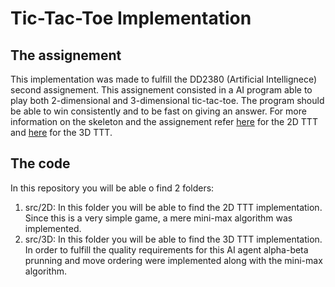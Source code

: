 # Tic-Tac-Toe Implementation

## The assignement

This implementation was made to fulfill the DD2380 (Artificial Intellignece) second assignement. This assignement consisted in a
AI program able to play both 2-dimensional and 3-dimensional tic-tac-toe. The program should be able to win consistently and to
be fast on giving an answer. For more information on the skeleton and the assignement refer [here](https://kth.kattis.com/problems/kth.ai.tictactoe2d) for the 2D TTT and [here](https://kth.kattis.com/problems/kth.ai.tictactoe3d) for the 3D TTT.

## The code 

In this repository you will be able o find 2 folders:

1. src/2D: In this folder you will be able to find the 2D TTT implementation. Since this is a very simple game, a mere mini-max
algorithm was implemented.
2. src/3D: In this folder you will be able to find the 3D TTT implementation. In order to fulfill the quality requirements for this
AI agent alpha-beta prunning and move ordering were implemented along with the mini-max algorithm.
